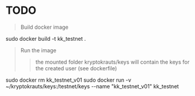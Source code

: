 # TODO

> Build docker image

sudo docker build -t kk_testnet .

> Run the image
>> the mounted folder kryptokrauts/keys will contain the keys for the created user (see dockerfile)

sudo docker rm kk_testnet_v01
sudo docker run -v ~/kryptokrauts/keys:/testnet/keys --name "kk_testnet_v01"  kk_testnet

